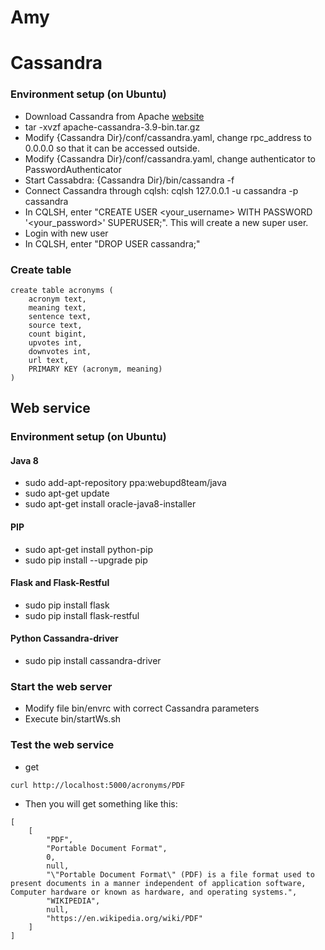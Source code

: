 # Amy

# Cassandra

### Environment setup (on Ubuntu)
- Download Cassandra from Apache [website](http://cassandra.apache.org)
- tar -xvzf apache-cassandra-3.9-bin.tar.gz
- Modify {Cassandra Dir}/conf/cassandra.yaml, change rpc_address to 0.0.0.0 so that it can be accessed outside.
- Modify {Cassandra Dir}/conf/cassandra.yaml, change authenticator to PasswordAuthenticator
- Start Cassabdra: {Cassandra Dir}/bin/cassandra -f
- Connect Cassandra through cqlsh: cqlsh 127.0.0.1 -u cassandra -p cassandra
- In CQLSH, enter "CREATE USER <your_username> WITH PASSWORD '<your_password>' SUPERUSER;". This will create a new super user.
- Login with new user
- In CQLSH, enter "DROP USER cassandra;"

### Create table
```
create table acronyms (
	acronym text,
	meaning text,
	sentence text,
	source text,
	count bigint,
    upvotes int,
    downvotes int,
	url text,
	PRIMARY KEY (acronym, meaning)
)
```

## Web service

### Environment setup (on Ubuntu)

#### Java 8 
- sudo add-apt-repository ppa:webupd8team/java
- sudo apt-get update
- sudo apt-get install oracle-java8-installer

#### PIP
- sudo apt-get install python-pip
- sudo pip install --upgrade pip

#### Flask and Flask-Restful
- sudo pip install flask
- sudo pip install flask-restful

#### Python Cassandra-driver
- sudo pip install cassandra-driver

### Start the web server
- Modify file bin/envrc with correct Cassandra parameters
- Execute bin/startWs.sh

### Test the web service
- get 
```
curl http://localhost:5000/acronyms/PDF
```
- Then you will get something like this:
```
[
    [
        "PDF",
        "Portable Document Format",
        0,
        null,
        "\"Portable Document Format\" (PDF) is a file format used to present documents in a manner independent of application software, Computer hardware or known as hardware, and operating systems.",
        "WIKIPEDIA",
        null,
        "https://en.wikipedia.org/wiki/PDF"
    ]
]
```

